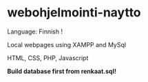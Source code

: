 # webohjelmointi-naytto

Language: Finnish !

Local webpages using XAMPP and MySql

HTML, CSS, PHP, Javascript

<b>Build database first from renkaat.sql!</b>
